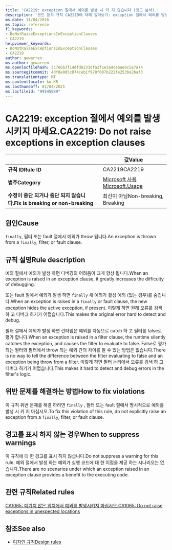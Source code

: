 ```yaml
---
title: 'CA2219: exception 절에서 예외를 발생 시 키 지 않습니다 (코드 분석).'
description: '코드 분석 규칙 CA2219에 대해 알아보기: exception 절에서 예외를 발생 시 키 지 않습니다.'
ms.date: 11/04/2016
ms.topic: reference
f1_keywords:
- DoNotRaiseExceptionsInExceptionClauses
- CA2219
helpviewer_keywords:
- DoNotRaiseExceptionsInExceptionClauses
- CA2219
author: gewarren
ms.author: gewarren
ms.openlocfilehash: 3c766b3f14dfd8233dfa2f1e3a4cebae0c5e7a74
ms.sourcegitcommit: 4df8e005c074ceb1f978f007b222fe253be2baf3
ms.translationtype: MT
ms.contentlocale: ko-KR
ms.lasthandoff: 02/04/2021
ms.locfileid: "99545089"
---
```

# <a name="ca2219-do-not-raise-exceptions-in-exception-clauses"></a><span data-ttu-id="71aa9-103">CA2219: exception 절에서 예외를 발생시키지 마세요.</span><span class="sxs-lookup"><span data-stu-id="71aa9-103">CA2219: Do not raise exceptions in exception clauses</span></span>

| | <span data-ttu-id="71aa9-104">값</span><span class="sxs-lookup"><span data-stu-id="71aa9-104">Value</span></span> |
|-|-|
| <span data-ttu-id="71aa9-105">**규칙 ID**</span><span class="sxs-lookup"><span data-stu-id="71aa9-105">**Rule ID**</span></span> |<span data-ttu-id="71aa9-106">CA2219</span><span class="sxs-lookup"><span data-stu-id="71aa9-106">CA2219</span></span>|
| <span data-ttu-id="71aa9-107">**범주**</span><span class="sxs-lookup"><span data-stu-id="71aa9-107">**Category**</span></span> |[<span data-ttu-id="71aa9-108">Microsoft 사용</span><span class="sxs-lookup"><span data-stu-id="71aa9-108">Microsoft.Usage</span></span>](usage-warnings.md)|
| <span data-ttu-id="71aa9-109">**수정이 중단 되거나 중단 되지 않습니다.**</span><span class="sxs-lookup"><span data-stu-id="71aa9-109">**Fix is breaking or non-breaking**</span></span> |<span data-ttu-id="71aa9-110">최신이 아님</span><span class="sxs-lookup"><span data-stu-id="71aa9-110">Non-breaking, Breaking</span></span>|

## <a name="cause"></a><span data-ttu-id="71aa9-111">원인</span><span class="sxs-lookup"><span data-stu-id="71aa9-111">Cause</span></span>

<span data-ttu-id="71aa9-112">`finally`, 필터 또는 fault 절에서 예외가 throw 됩니다.</span><span class="sxs-lookup"><span data-stu-id="71aa9-112">An exception is thrown from a `finally`, filter, or fault clause.</span></span>

## <a name="rule-description"></a><span data-ttu-id="71aa9-113">규칙 설명</span><span class="sxs-lookup"><span data-stu-id="71aa9-113">Rule description</span></span>

<span data-ttu-id="71aa9-114">예외 절에서 예외가 발생 하면 디버깅의 어려움이 크게 향상 됩니다.</span><span class="sxs-lookup"><span data-stu-id="71aa9-114">When an exception is raised in an exception clause, it greatly increases the difficulty of debugging.</span></span>

<span data-ttu-id="71aa9-115">또는 fault 절에서 예외가 발생 하면 `finally` 새 예외가 활성 예외 (있는 경우)를 숨깁니다.</span><span class="sxs-lookup"><span data-stu-id="71aa9-115">When an exception is raised in a `finally` or fault clause, the new exception hides the active exception, if present.</span></span> <span data-ttu-id="71aa9-116">이렇게 하면 원래 오류를 검색 하 고 디버그 하기가 어렵습니다.</span><span class="sxs-lookup"><span data-stu-id="71aa9-116">This makes the original error hard to detect and debug.</span></span>

<span data-ttu-id="71aa9-117">필터 절에서 예외가 발생 하면 런타임은 예외를 자동으로 catch 하 고 필터를 false로 평가 합니다.</span><span class="sxs-lookup"><span data-stu-id="71aa9-117">When an exception is raised in a filter clause, the runtime silently catches the exception, and causes the filter to evaluate to false.</span></span> <span data-ttu-id="71aa9-118">False로 평가 되는 필터와 필터에서 throw 되는 예외 간의 차이를 알 수 있는 방법은 없습니다.</span><span class="sxs-lookup"><span data-stu-id="71aa9-118">There is no way to tell the difference between the filter evaluating to false and an exception being throw from a filter.</span></span> <span data-ttu-id="71aa9-119">이렇게 하면 필터 논리에서 오류를 검색 하 고 디버그 하기가 어렵습니다.</span><span class="sxs-lookup"><span data-stu-id="71aa9-119">This makes it hard to detect and debug errors in the filter's logic.</span></span>

## <a name="how-to-fix-violations"></a><span data-ttu-id="71aa9-120">위반 문제를 해결하는 방법</span><span class="sxs-lookup"><span data-stu-id="71aa9-120">How to fix violations</span></span>

<span data-ttu-id="71aa9-121">이 규칙 위반 문제를 해결 하려면 `finally` , 필터 또는 fault 절에서 명시적으로 예외를 발생 시 키 지 마십시오.</span><span class="sxs-lookup"><span data-stu-id="71aa9-121">To fix this violation of this rule, do not explicitly raise an exception from a `finally`, filter, or fault clause.</span></span>

## <a name="when-to-suppress-warnings"></a><span data-ttu-id="71aa9-122">경고를 표시 하지 않는 경우</span><span class="sxs-lookup"><span data-stu-id="71aa9-122">When to suppress warnings</span></span>

<span data-ttu-id="71aa9-123">이 규칙에 대 한 경고를 표시 하지 않습니다.</span><span class="sxs-lookup"><span data-stu-id="71aa9-123">Do not suppress a warning for this rule.</span></span> <span data-ttu-id="71aa9-124">예외 절에서 발생 하는 예외가 실행 코드에 대 한 이점을 제공 하는 시나리오는 없습니다.</span><span class="sxs-lookup"><span data-stu-id="71aa9-124">There are no scenarios under which an exception raised in an exception clause provides a benefit to the executing code.</span></span>

## <a name="related-rules"></a><span data-ttu-id="71aa9-125">관련 규칙</span><span class="sxs-lookup"><span data-stu-id="71aa9-125">Related rules</span></span>

[<span data-ttu-id="71aa9-126">CA1065: 예기치 않은 위치에서 예외를 발생시키지 마십시오.</span><span class="sxs-lookup"><span data-stu-id="71aa9-126">CA1065: Do not raise exceptions in unexpected locations</span></span>](ca1065.md)

## <a name="see-also"></a><span data-ttu-id="71aa9-127">참조</span><span class="sxs-lookup"><span data-stu-id="71aa9-127">See also</span></span>

- [<span data-ttu-id="71aa9-128">디자인 규칙</span><span class="sxs-lookup"><span data-stu-id="71aa9-128">Design rules</span></span>](design-warnings.md)
